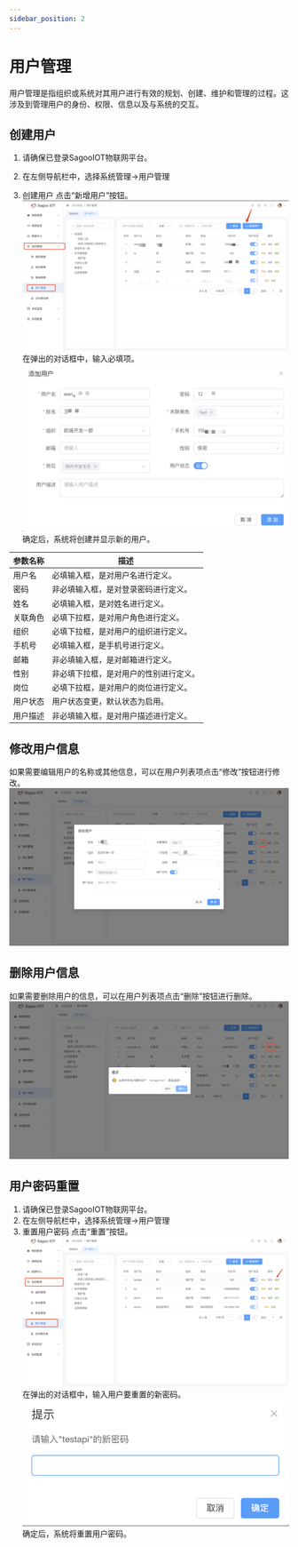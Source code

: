 ```yaml
---
sidebar_position: 2
---
```

# 用户管理

用户管理是指组织或系统对其用户进行有效的规划、创建、维护和管理的过程。这涉及到管理用户的身份、权限、信息以及与系统的交互。

## 创建用户

1. 请确保已登录SagooIOT物联网平台。

2. 在左侧导航栏中，选择系统管理->用户管理

3. 创建用户
点击“新增用户”按钮。
  ![新增用户按钮](./img/user-management/add-user-button.png)
在弹出的对话框中，输入必填项。
  ![新增用户](./img/user-management/add-user.png)
确定后，系统将创建并显示新的用户。


| 参数名称 | 描述             |
|------|----------------|
| 用户名  | 必填输入框，是对用户名进行定义。|
| 密码   | 非必填输入框，是对登录密码进行定义。|
| 姓名   | 必填输入框，是对姓名进行定义。|
| 关联角色 | 必填下拉框，是对用户角色进行定义。|
| 组织   | 必填下拉框，是对用户的组织进行定义。|
| 手机号  | 必填输入框，是手机号进行定义。|
| 邮箱   | 非必填输入框，是对邮箱进行定义。|
| 性别   | 非必填下拉框，是对用户的性别进行定义。|
| 岗位   | 必填下拉框，是对用户的岗位进行定义。|
| 用户状态  | 用户状态变更，默认状态为启用。|
| 用户描述  | 非必填输入框，是对用户描述进行定义。|


## 修改用户信息

如果需要编辑用户的名称或其他信息，可以在用户列表项点击“修改”按钮进行修改。
  ![修改用户](./img/user-management/modify-user.png)

## 删除用户信息

如果需要删除用户的信息，可以在用户列表项点击“删除”按钮进行删除。
  ![删除用户](./img/user-management/delete-user.png)

## 用户密码重置
1. 请确保已登录SagooIOT物联网平台。
2. 在左侧导航栏中，选择系统管理->用户管理
3. 重置用户密码
点击“重置”按钮。
  ![重置按钮](./img/user-management/reset-button.png)
在弹出的对话框中，输入用户要重置的新密码。
  ![重置](./img/user-management/resetting.png)
确定后，系统将重置用户密码。


